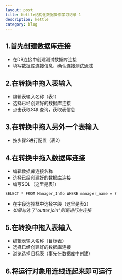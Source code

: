 ```yaml
---
layout: post
title: Kettle结构化数据操作学习记录-1
description: kettle
category: blog
---
```


## 1.首先创建数据库连接
- 在DB连接中创建测试数据库连接
- 填写数据库连接信息，确认连接测试通过

## 2.在转换中拖入表输入
- 编辑表输入名称（表1）
- 选择已经创建好的数据库连接
- 点击获取SQL查询，获取表信息

## 3.在转换中拖入另外一个表输入
- 按步骤2进行配置（表2）

## 4.在转换中拖入数据库连接
- 编辑数据库连接名称
- 选择已经创建好的数据库连接
- 编写SQL（这里是表1）

```
SELECT * FROM Manager_Info WHERE manager_name = ?
```
- 在字段选择框中选择字段（这里是表2）
- *如果勾选了"outter join"则是进行左连接*

## 5.在转换中拖入表输入
- 编辑表输入名称（目标表）
- 选择已经创建好的数据库连接
- 浏览选择目标表（事先在数据库中创建）

## 6.将运行对象用连线连起来即可运行






